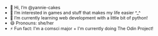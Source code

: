 - 👋 Hi, I’m @yannie-cakes
- 👀 I’m interested in games and stuff that makes my life easier ^_^
- 🌱 I’m currently learning web development with a little bit of python!
- 😄 Pronouns: she/her
- ⚡ Fun fact: I'm a comsci major + I'm currently doing The Odin Project!

<!---
yannie-cakes/yannie-cakes is a ✨ special ✨ repository because its `README.md` (this file) appears on your GitHub profile.
You can click the Preview link to take a look at your changes.
--->

